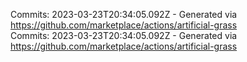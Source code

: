Commits: 2023-03-23T20:34:05.092Z - Generated via https://github.com/marketplace/actions/artificial-grass
<br>
Commits: 2023-03-23T20:34:05.092Z - Generated via https://github.com/marketplace/actions/artificial-grass
<br>
